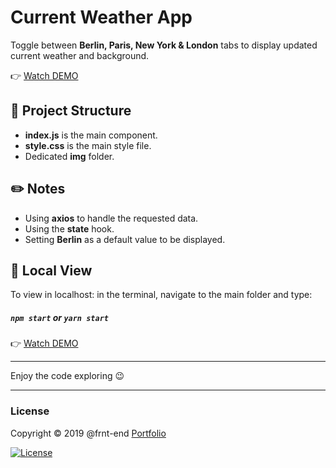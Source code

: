 # Current Weather App

Toggle between **Berlin, Paris, New York & London** tabs to display updated current weather and background.

👉 [Watch DEMO](https://Frnt-End.github.io/Weather-App-React)

## 📁 Project Structure

- **index.js** is the main component.
- **style.css** is the main style file.
- Dedicated **img** folder.

## ✏️ Notes

- Using **axios** to handle the requested data.
- Using the **state** hook.
- Setting **Berlin** as a default value to be displayed.

## 🌈 Local View

To view in localhost: in the terminal, navigate to the main folder and type:

##### `npm start` or `yarn start`

👉 [Watch DEMO](https://Frnt-End.github.io/Weather-App-React)

---

Enjoy the code exploring 😉

---

### License

Copyright © 2019 @frnt-end
[Portfolio](https://frnt-end.github.io/portfolio/)

[![License](https://img.shields.io/badge/License-Apache%202.0-blue.svg)](https://opensource.org/licenses/Apache-2.0)
